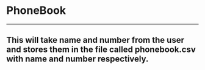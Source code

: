 # **PhoneBook**

---

## This will take **name** and **number** from the user and stores them in the file called **phonebook.csv** with name and number respectively.
